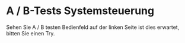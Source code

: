 # A / B-Tests Systemsteuerung

<script type="text/javascript">
(function() {Var Doc = Dokument; Var Head = doc.getElementsByTagName('HEAD') [0]; Var Status = {abgeschlossen: 0}; Var Skript = doc.createElement('SCRIPT'); script.type = "Text/Javascript"; script.src = ' / '_chrome/lib/Tartarus.js; script.onload = function() {script.onload = script.onreadystatechange = Null; Tartarus.Load (' / _chrome/lib/Prelude.js', ' / _chrome/lib/Intermezzo.js, ' / _chrome/lib/URI.js', function() {Intermezzo.RemoveNode(script); Wenn (window.top === Fenster) {window.location.href = URI. NormalizeURI ('/ _chrome/Experiment.htm ', URI. GetCurrentURI()), '#' + URI. GetCurrentURI(); } } ); }; Script.onreadystatechange = function() {if(status.hasOwnProperty(script.readyState)) {script.onload();} else If (script.readyState === 'Laden von') {['geladen'] Status = 0;}}; head.appendChild(script); })();
</script>

Sehen Sie A / B testen Bedienfeld auf der linken Seite ist dies erwartet, bitten Sie einen Try.


<!--HONumber=May16_HO4-->



